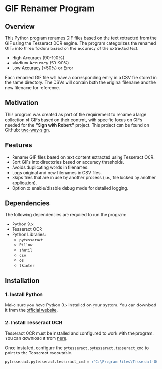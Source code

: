 # GIF Renamer Program

## Overview
This Python program renames GIF files based on the text extracted from the GIF using the Tesseract OCR engine. The program categorizes the renamed GIFs into three folders based on the accuracy of the extracted text: 
- High Accuracy (90-100%)
- Medium Accuracy (50-90%)
- Low Accuracy (<50%) or Error

Each renamed GIF file will have a corresponding entry in a CSV file stored in the same directory. The CSVs will contain both the original filename and the new filename for reference.

## Motivation
This program was created as part of the requirement to rename a large collection of GIFs based on their content, with specific focus on GIFs needed for the **"Sign with Robert"** project. This project can be found on GitHub: [two-way-sign](https://github.com/minikzzie/two-way-sign).

## Features
- Rename GIF files based on text content extracted using Tesseract OCR.
- Sort GIFs into directories based on accuracy thresholds.
- Avoids duplicating words in filenames.
- Logs original and new filenames in CSV files.
- Skips files that are in use by another process (i.e., file locked by another application).
- Option to enable/disable debug mode for detailed logging.

## Dependencies
The following dependencies are required to run the program:
- Python 3.x
- Tesseract OCR
- Python Libraries:
  - `pytesseract`
  - `Pillow`
  - `shutil`
  - `csv`
  - `os`
  - `tkinter`

## Installation

### 1. Install Python
Make sure you have Python 3.x installed on your system. You can download it from the [official website](https://www.python.org/downloads/).

### 2. Install Tesseract OCR
Tesseract OCR must be installed and configured to work with the program. You can download it from [here](https://github.com/tesseract-ocr/tesseract).

Once installed, configure the `pytesseract.pytesseract.tesseract_cmd` to point to the Tesseract executable.

```python
pytesseract.pytesseract.tesseract_cmd = r'C:\Program Files\Tesseract-OCR\tesseract.exe'
